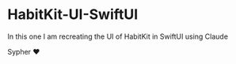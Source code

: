 # HabitKit-UI-SwiftUI
In this one I am recreating the UI of HabitKit in SwiftUI using Claude

Sypher ❤️

